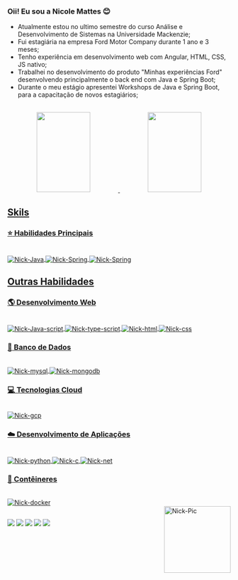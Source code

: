 ### Oii! Eu sou a Nicole Mattes :blush:

  
- Atualmente estou no ultimo semestre do curso Análise e Desenvolvimento de Sistemas na Universidade Mackenzie;
- Fui estagiária na empresa Ford Motor Company durante 1 ano e 3 meses;
- Tenho experiência em desenvolvimento web com Angular, HTML, CSS, JS nativo;
- Trabalhei no desenvolvimento do produto "Minhas experiências Ford" desenvolvendo principalmente o back end com Java e Spring Boot;
- Durante o meu estágio apresentei Workshops de Java e Spring Boot, para a capacitação de novos estagiários;
  
  

<div style="display: inline_block"><br>

  <div align="center">
    <a href="https://github.com/NicoleMattes">
    <img height="180em" width="49%"  src="https://github-readme-stats.vercel.app/api?username=NicoleMattes&show_icons=true&theme=radical&include_all_commits=true&count_private=true"/>
    <img height="180em" img width="49%" src="https://github-readme-stats.vercel.app/api/top-langs/?username=NicoleMattes&layout=compact&langs_count=7&theme=radical"/>
  </div>

  ## Skils

  ### :star: Habilidades Principais 
  <div style="display: inline_block"><br>
      <img align="center" alt="Nick-Java"  src= "https://img.shields.io/badge/java-%23ED8B00.svg?style=for-the-badge&logo=openjdk&logoColor=white">
      <img align="center" alt="Nick-Spring"  src= "https://img.shields.io/badge/Spring_Boot-F2F4F9?style=for-the-badge&logo=spring-boot">
      <img align="center" alt="Nick-Spring"  src= "https://img.shields.io/badge/angular-%23DD0031.svg?style=for-the-badge&logo=angular&logoColor=white">
    
  </div>

  ## Outras Habilidades
  
  ### :earth_americas: Desenvolvimento Web
  <div style="display: inline_block"><br>
      <img align="center" alt="Nick-Java-script"  src= "https://img.shields.io/badge/javascript-%23323330.svg?style=for-the-badge&logo=javascript&logoColor=%23F7DF1E">
      <img align="center" alt="Nick-type-script"  src= "https://img.shields.io/badge/typescript-%23007ACC.svg?style=for-the-badge&logo=typescript&logoColor=white">
      <img align="center" alt="Nick-html"  src= "https://img.shields.io/badge/html5-%23E34F26.svg?style=for-the-badge&logo=html5&logoColor=white">
      <img align="center" alt="Nick-css"  src= "https://img.shields.io/badge/css3-%231572B6.svg?style=for-the-badge&logo=css3&logoColor=white">

  </div>

  ### :file_folder: Banco de Dados

  <div style="display: inline_block"><br>
    <img align="center" alt="Nick-mysql"  src= "https://img.shields.io/badge/mysql-%2300f.svg?style=for-the-badge&logo=mysql&logoColor=white">
    <img align="center" alt="Nick-mongodb"  src= "https://img.shields.io/badge/MongoDB-%234ea94b.svg?style=for-the-badge&logo=mongodb&logoColor=white">
  </div>

  ### :computer: Tecnologias Cloud

  <div style="display: inline_block"><br>
    <img align="center" alt="Nick-gcp"  src= "https://img.shields.io/badge/Google_Cloud-4285F4?style=for-the-badge&logo=google-cloud&logoColor=white">
  </div>

  ### :cloud: Desenvolvimento de Aplicações

  <div style="display: inline_block"><br>
    <img align="center" alt="Nick-python"  src= "https://img.shields.io/badge/python-3670A0?style=for-the-badge&logo=python&logoColor=ffdd54">
    <img align="center" alt="Nick-c"  src= "https://img.shields.io/badge/c%23-%23239120.svg?style=for-the-badge&logo=csharp&logoColor=white">
    <img align="center" alt="Nick-net"  src= "https://img.shields.io/badge/.NET-5C2D91?style=for-the-badge&logo=.net&logoColor=white">

  </div>

  ### :pushpin: Contêineres

  <div style="display: inline_block"><br>
    <img align="center" alt="Nick-docker"  src= "https://img.shields.io/badge/docker-%230db7ed.svg?style=for-the-badge&logo=docker&logoColor=white">
  </div>

  <img align="right" alt="Nick-Pic" height="150" width="150" src="https://user-images.githubusercontent.com/95726409/172015136-dd6df690-08c5-47f2-8412-e52120bd1505.png">
    
</div>

  
  ##
  
  <div>
  <a href = "https://criarmeulink.com.br/u/1705259209"><img src="https://img.shields.io/badge/-Gmail-%23333?style=for-the-badge&logo=gmail&logoColor=white" target="_blank"></a>
  <a href="https://www.instagram.com/nicolemafonso/" target="_blank"><img src="https://img.shields.io/badge/-Instagram-%23E4405F?style=for-the-badge&logo=instagram&logoColor=white" target="_blank"></a>
  <a href="https://www.twitch.tv/niickma" target="_blank"><img src="https://img.shields.io/badge/Twitch-9146FF?style=for-the-badge&logo=twitch&logoColor=white" target="_blank"></a>
  <a href="https://www.linkedin.com/in/nicole-mattes-afonso/" target="_blank"><img src="https://img.shields.io/badge/-LinkedIn-%230077B5?style=for-the-badge&logo=linkedin&logoColor=white" target="_blank"></a> 
  <a href="https://www.tiktok.com/@niickma_" target="_blank"><img src="https://img.shields.io/badge/TikTok-000000?style=for-the-badge&logo=tiktok&logoColor=white" target="_blank"></a>
  </div>
  
